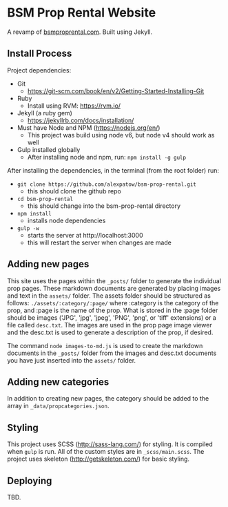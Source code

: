 # BSM Prop Rental Website

A revamp of [bsmproprental.com](http://www.bsmproprental.com). Built using Jekyll.

## Install Process

Project dependencies:
- Git
    - https://git-scm.com/book/en/v2/Getting-Started-Installing-Git
- Ruby
    - Install using RVM: https://rvm.io/
- Jekyll (a ruby gem)
    - https://jekyllrb.com/docs/installation/
- Must have Node and NPM (https://nodejs.org/en/)
    - This project was build using node v6, but node v4 should work as well
- Gulp installed globally
    - After installing node and npm, run: ```npm install -g gulp```

After installing the dependencies, in the terminal (from the root folder) run:
- ```git clone https://github.com/alexpatow/bsm-prop-rental.git```
    - this should clone the github repo
- ```cd bsm-prop-rental```
    - this should change into the bsm-prop-rental directory
- ```npm install```
    - installs node dependencies
- ```gulp -w```
    - starts the server at http://localhost:3000
    - this will restart the server when changes are made

## Adding new pages
This site uses the pages within the ```_posts/``` folder to generate the individual prop pages. These markdown documents are generated by placing images and text in the ```assets/``` folder. The assets folder should be structured as follows: ```./assets/:category/:page/``` where :category is the category of the prop, and :page is the name of the prop. What is stored in the :page folder should be images ('JPG', 'jpg', 'jpeg', 'PNG', 'png', or 'tiff' extensions) or a file called ```desc.txt```. The images are used in the prop page image viewer and the desc.txt is used to generate a description of the prop, if desired.

The command ```node images-to-md.js``` is used to create the markdown documents in the ```_posts/``` folder from the images and desc.txt documents you have just inserted into the ```assets/``` folder.

## Adding new categories
In addition to creating new pages, the category should be added to the array in ```_data/propcategories.json```.

## Styling
This project uses SCSS (http://sass-lang.com/) for styling. It is compiled when ```gulp``` is run. All of the custom styles are in ```_scss/main.scss```. The project uses skeleton (http://getskeleton.com/) for basic styling.

## Deploying
TBD.

